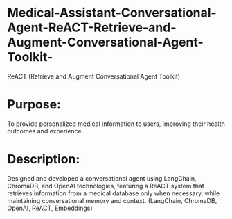 # Medical-Assistant-Conversational-Agent-ReACT-Retrieve-and-Augment-Conversational-Agent-Toolkit-
ReACT (Retrieve and Augment Conversational Agent Toolkit)

# Purpose: 
To provide personalized medical information to users, improving their health outcomes and experience.

# Description:
Designed and developed a conversational agent using LangChain, ChromaDB, and OpenAI technologies,
featuring a ReACT system that retrieves information from a medical database only when necessary, while
maintaining conversational memory and context. (LangChain, ChromaDB, OpenAI, ReACT, Embeddings)
